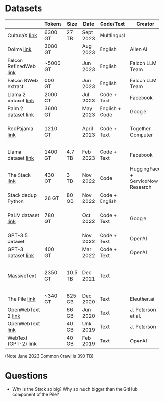 
# Datasets

|                                                                                                                                                                                                 | Tokens   | Size | Date       | Code/Text      | Creator                           | License             | Notes                                                                                                              |
|-------------------------------------------------------------------------------------------------------------------------------------------------------------------------------------------------|----------|------|------------|----------------|-----------------------------------|---------------------|--------------------------------------------------------------------------------------------------------------------|
| CulturaX [link](https://arxiv.org/pdf/2309.09400.pdf)                                                                                                                                           | 6300 GT  | 27 TB | Sept 2023  | Multlingual    |                                   | Custom              |                                                                                                                    |
| Dolma  [link](https://blog.allenai.org/dolma-3-trillion-tokens-open-llm-corpus-9a0ff4b8da64)                                                                                                    | 3080 GT  |    | Aug 2023   | English        | Allen AI                          | Custom              |
| Falcon RefinedWeb  [link](https://arxiv.org/pdf/2306.01116.pdf)                                                                                                                                 | ~5000 GT |    | Jun 2023   | English        | Falcon LLM Team                   | Not Public          |                                                                                                                    |  
| Falcon RWeb extract                                                                                                                                                                             | 600 GT   |    | Jun 2023   | English        | Falcon LLM Team                   |                     |
| Llama 2 dataset [link](https://ai.meta.com/research/publications/llama-2-open-foundation-and-fine-tuned-chat-models/)                                                                           | 2000 GT  |    | Jul 2023   | Code + Text    | Facebook                          | Not Public          | [link](https://www.cnbc.com/2023/05/16/googles-palm-2-uses-nearly-five-times-more-text-data-than-predecessor.html) |
| Palm 2 dataset  [link](https://ai.google/discover/palm2/)                                                                                                                                       | 3600 GT  |    | May 2023   | English + Code | Google                            | Not Public          |                                                                                                                    |                  |                                                                                                                    |                                                                                                                   |                                                                                                                   |                                                                                                                    | RedPajama  [link](https://together.ai/blog/redpajama)                                                                       | 1210 GT  |    | April 2023 |                 | Underlying Licenses                                       | "Cleanroom" replication of Llama | 
| RedPajama  [link](https://together.ai/blog/redpajama)                                                                                                                                           | 1210 GT  |    | April 2023 | Code + Text    | Together Computer                 | Underlying Licenses | "Cleanroom replication" of Llama dataset                                                                           |
| Llama dataset  [link](https://research.facebook.com/file/1574548786327032/LLaMA--Open-and-Efficient-Foundation-Language-Models.pdf)                                                             | 1400 GT  | 4.7 TB | Feb 2023   | Code + Text    | Facebook                          | Not Public          | English Text only [Components](LlamaComponents.png)                                                                |
| The Stack  [link](https://arxiv.org/pdf/2211.15533.pdf)                                                                                                                                         | 430 GT   | 3 TB | Nov 2022   | Code           | HuggingFace + ServiceNow Research |                     | All langs, Permissive license [Components](StackComponents.png)                                                    |
| Stack dedup Python                                                                                                                                                                              | 26 GT    | 80 GB | Nov 2022   | Code + English |                                   |                     | Python only                                                                                                        |
| PaLM dataset  [link](https://ai.google/static/documents/palm2techreport.pdf?_gl=1*jep511*_up*MQ..*_ga*MzQwMDY2MDE1LjE2OTU0ODM0Mjk.*_ga_KFG60X3H7K*MTY5NTQ4MzQyOS4xLjAuMTY5NTQ4MzQyOS4wLjAuMA..) | 780 GT   |    | Oct 2022   | Code + Text    | Google                            |                     | 50% tokens "social media convs"                                                                                    |
| GPT-3.5 dataset                                                                                                                                                                                 |          |    | Nov 2022   | Code + Text    | OpenAI                            | Not Public          | Undisclosed                                                                                                        |
| GPT-3 dataset  [link](https://arxiv.org/pdf/2005.14165.pdf)                                                                                                                                     | 400 GT   |    | Mar 2022   | Code + Text    | OpenAI                            | Not Public          | [Components](GPT3Components.png)                                                                                   | 
| MassiveText                                                                                                                                                                                     | 2350 GT  | 10.5 TB | Dec 2021   | Text           |                                   |                     | "We do not attempt to filter out low quality" English only                                                         |
| The Pile [link](https://pile.eleuther.ai/)                                                                                                                                                      | ~340 GT  | 825 GB | Dec 2020   | Text           | Eleuther.ai                       |                     | [Components](PileComponents.md)                                                                                    |
| OpenWebText 2  [link](https://github.com/jcpeterson/openwebtext)                                                                                                                                |          | 66 GB | Jun 2020   | Text           | J. Peterson et al.                | GPL 3.0             |                                                                                                                    |                 |  
| OpenWebText  [link](https://github.com/jcpeterson/openwebtext)                                                                                                                                  |          | 40 GB | Unk 2019   | Text           | J. Peterson                       | GPL 3.0             | Repl of WebText                                                                                                    | 
| WebText (GPT-2)  [link](https://d4mucfpksywv.cloudfront.net/better-language-models/language_models_are_unsupervised_multitask_learners.pdf)                                                     |          | 40 GB | Feb 2019   | Text           | OpenAI                            | Not Public          | Outbound Reddit links                                                                                              |

(Note June 2023 Common Crawl is 390 TB)


# Questions

* Why is the Stack so big? Why so much bigger than the GitHub component of the Pile?


